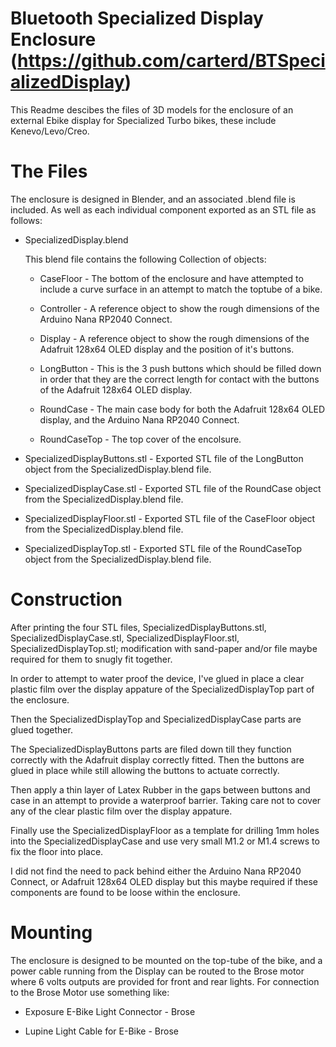 # Bluetooth Specialized Display Enclosure (https://github.com/carterd/BTSpecializedDisplay)

This Readme descibes the files of 3D models for the enclosure of an external Ebike display for Specialized Turbo bikes, 
these include Kenevo/Levo/Creo.

# The Files

The enclosure is designed in Blender, and an associated .blend file is included. As well as each individual component exported as an STL file as follows:

 * SpecializedDisplay.blend

    This blend file contains the following Collection of objects:

    * CaseFloor - The bottom of the enclosure and have attempted to include a curve surface in an attempt to match the toptube
                  of a bike.

    * Controller - A reference object to show the rough dimensions of the Arduino Nana RP2040 Connect.

    * Display - A reference object to show the rough dimensions of the Adafruit 128x64 OLED display and the position of it's buttons.

    * LongButton - This is the 3 push buttons which should be filled down in order that they are the correct length for contact with
                   the buttons of the Adafruit 128x64 OLED display.

    * RoundCase - The main case body for both the Adafruit 128x64 OLED display, and the Arduino Nana RP2040 Connect.

    * RoundCaseTop - The top cover of the encolsure.

 * SpecializedDisplayButtons.stl - Exported STL file of the LongButton object from the SpecializedDisplay.blend file.

 * SpecializedDisplayCase.stl - Exported STL file of the RoundCase object from the SpecializedDisplay.blend file.
 
 * SpecializedDisplayFloor.stl - Exported STL file of the CaseFloor object from the SpecializedDisplay.blend file.

 * SpecializedDisplayTop.stl - Exported STL file of the RoundCaseTop object from the SpecializedDisplay.blend file.

 # Construction

 After printing the four STL files, SpecializedDisplayButtons.stl, SpecializedDisplayCase.stl, SpecializedDisplayFloor.stl, SpecializedDisplayTop.stl; modification with sand-paper and/or file maybe required for them to snugly fit together.

 In order to attempt to water proof the device, I've glued in place a clear plastic film over the display appature of the
 SpecializedDisplayTop part of the enclosure.

 Then the SpecializedDisplayTop and SpecializedDisplayCase parts are glued together.

 The SpecializedDisplayButtons parts are filed down till they function correctly with the Adafruit display correctly fitted.
 Then the buttons are glued in place while still allowing the buttons to actuate correctly.

 Then apply a thin layer of Latex Rubber in the gaps between buttons and case in an attempt to provide a waterproof barrier.
 Taking care not to cover any of the clear plastic film over the display appature.

 Finally use the SpecializedDisplayFloor as a template for drilling 1mm holes into the SpecializedDisplayCase and use very
 small M1.2 or M1.4 screws to fix the floor into place.

 I did not find the need to pack behind either the Arduino Nana RP2040 Connect, or Adafruit 128x64 OLED display but this
 maybe required if these components are found to be loose within the enclosure.

 # Mounting

 The enclosure is designed to be mounted on the top-tube of the bike, and a power cable running from the Display can be routed
 to the Brose motor where 6 volts outputs are provided for front and rear lights. For connection to the Brose Motor use something
 like:

   * Exposure E-Bike Light Connector - Brose 

   * Lupine Light Cable for E-Bike - Brose

